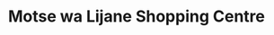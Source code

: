 ---
title: "Motse wa Lijane Shopping Centre"
url: /hlahatsi-katlehong/motse-wa-lijane-shopping-centre/
shop: Einkaufszentrum
---